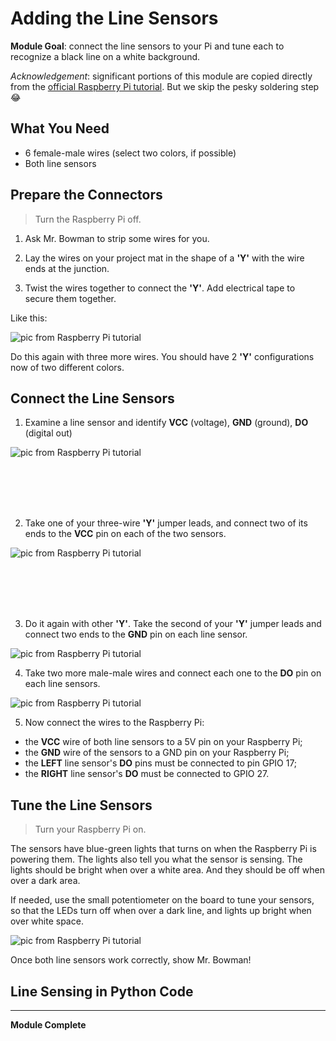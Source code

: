 # Adding the Line Sensors

**Module Goal**: connect the line sensors to your Pi and tune each to recognize a black line on a white background.

*Acknowledgement*: significant portions of this module are copied directly from the [official Raspberry Pi tutorial](https://projects.raspberrypi.org/en/projects/rpi-python-line-following). But we skip the pesky soldering step :joy:

## What You Need

* 6 female-male wires (select two colors, if possible)
* Both line sensors

## Prepare the Connectors

> Turn the Raspberry Pi off.

1. Ask Mr. Bowman to strip some wires for you.

2. Lay the wires on your project mat in the shape of a **'Y'** with the wire ends at the junction.

3. Twist the wires together to connect the **'Y'**. Add electrical tape to secure them together.

Like this:

![pic from Raspberry Pi tutorial](pics/y-shaped-wires-connected.jpg)

Do this again with three more wires. You should have 2 **'Y'** configurations now of two different colors.

## Connect the Line Sensors

1. Examine a line sensor and identify **VCC** (voltage), **GND** (ground), **DO** (digital out)

![pic from Raspberry Pi tutorial](pics/line_sensor.jpg)

<br>
<br>
<br>
<br>

2. Take one of your three-wire **'Y'** jumper leads, and connect two of its ends to the **VCC** pin on each of the two sensors.

![pic from Raspberry Pi tutorial](pics/line_sensors_connected_single_wire.jpg)

<br>
<br>
<br>
<br>

3. Do it again with other **'Y'**. Take the second of your **'Y'** jumper leads and connect two ends to the **GND** pin on each line sensor.

![pic from Raspberry Pi tutorial](pics/line_sensors_connected_second_wire.jpg)

4. Take two more male-male wires and connect each one to the **DO** pin on each line sensors.

![pic from Raspberry Pi tutorial](pics/line_sensors_connected_all_wires.jpg)

5. Now connect the wires to the Raspberry Pi:

* the **VCC** wire of both line sensors to a 5V pin on your Raspberry Pi;
* the **GND** wire of the sensors to a GND pin on your Raspberry Pi;
* the **LEFT** line sensor's **DO** pins must be connected to pin GPIO 17;
* the **RIGHT** line sensor's **DO** must be connected to GPIO 27.


## Tune the Line Sensors

> Turn your Raspberry Pi on.

The sensors have blue-green lights that turns on when the Raspberry Pi is powering them. The lights also tell you what the sensor is sensing. The lights should be bright when over a white area. And they should be off when over a dark area. 

If needed, use the small potentiometer on the board to tune your sensors, so that the LEDs turn off when over a dark line, and lights up bright     when over white space.

![pic from Raspberry Pi tutorial](pics/tune_line_sensors.jpg)

Once both line sensors work correctly, show Mr. Bowman!

## Line Sensing in Python Code


---

**Module Complete**